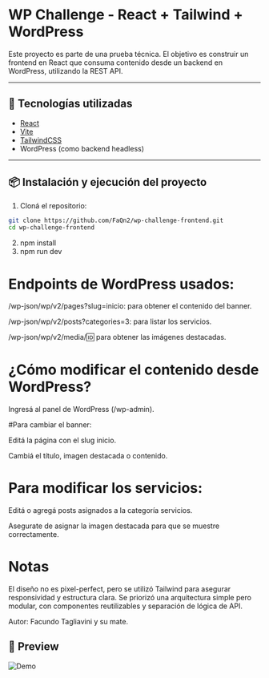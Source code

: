# WP Challenge - React + Tailwind + WordPress

Este proyecto es parte de una prueba técnica. El objetivo es construir un frontend en React que consuma contenido desde un backend en WordPress, utilizando la REST API.

---

## 🚀 Tecnologías utilizadas

- [React](https://reactjs.org/)
- [Vite](https://vitejs.dev/)
- [TailwindCSS](https://tailwindcss.com/)
- WordPress (como backend headless)

---

## 📦 Instalación y ejecución del proyecto

1. Cloná el repositorio:
```bash
git clone https://github.com/FaQn2/wp-challenge-frontend.git
cd wp-challenge-frontend 
```
2. npm install  
3. npm run dev










# Endpoints de WordPress usados:

/wp-json/wp/v2/pages?slug=inicio: para obtener el contenido del banner.

/wp-json/wp/v2/posts?categories=3: para listar los servicios.

/wp-json/wp/v2/media/:id: para obtener las imágenes destacadas.



# ¿Cómo modificar el contenido desde WordPress?
Ingresá al panel de WordPress (/wp-admin).

#Para cambiar el banner:

Editá la página con el slug inicio.

Cambiá el título, imagen destacada o contenido.



# Para modificar los servicios:

Editá o agregá posts asignados a la categoría servicios.

Asegurate de asignar la imagen destacada para que se muestre correctamente.




# Notas
El diseño no es pixel-perfect, pero se utilizó Tailwind para asegurar responsividad y estructura clara.
Se priorizó una arquitectura simple pero modular, con componentes reutilizables y separación de lógica de API.



Autor: Facundo Tagliavini y su mate.

## 🎥 Preview
![Demo](https://drive.google.com/file/d/10OHTHAgo5KoFQ0liPrUHVQfQ-NDVA18D/view?usp=sharing)

